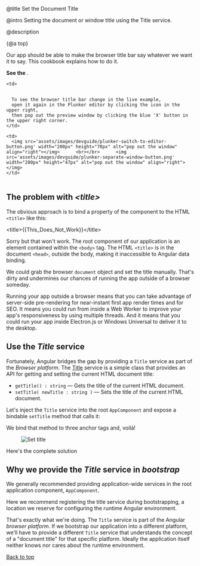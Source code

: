 @title
Set the Document Title

@intro
Setting the document or window title using the Title service.

@description


{@a top}


Our app should be able to make the browser title bar say whatever we want it to say.
This cookbook explains how to do it.

**See the <live-example name="cb-set-document-title"></live-example>**.


<table>

  <tr>

    <td>


      To see the browser title bar change in the live example,
      open it again in the Plunker editor by clicking the icon in the upper right,
      then pop out the preview window by clicking the blue 'X' button in the upper right corner.
    </td>

    <td>
      <img src='assets/images/devguide/plunker-switch-to-editor-button.png' width="200px" height="70px" alt="pop out the window" align="right"></img>      <br></br>      <img src='assets/images/devguide/plunker-separate-window-button.png' width="200px" height="47px" alt="pop out the window" align="right"></img>
    </td>

  </tr>

</table>



## The problem with *&lt;title&gt;*

The obvious approach is to bind a property of the component to the HTML `<title>` like this:

<code-example format=''>
  &lt;title&gt;{{This_Does_Not_Work}}&lt;/title&gt;
</code-example>



Sorry but that won't work.
The root component of our application is an element contained within the `<body>` tag.
The HTML `<title>` is in the document `<head>`, outside the body, making it inaccessible to Angular data binding.

We could grab the browser `document` object and set the title manually.
That's dirty and undermines our chances of running the app outside of a browser someday.

<div class="l-sub-section">



Running your app outside a browser means that you can take advantage of server-side
pre-rendering for near-instant first app render times and for SEO.  It means you could run from
inside a Web Worker to improve your app's responsiveness by using multiple threads.  And it
means that you could run your app inside Electron.js or Windows Universal to deliver it to the desktop.


</div>



## Use the *Title* service
Fortunately, Angular bridges the gap by providing a `Title` service as part of the *Browser platform*.
The [Title](api/platform-browser/index/Title-class) service is a simple class that provides an API
for getting and setting the current HTML document title:

* `getTitle() : string` &mdash; Gets the title of the current HTML document.
* `setTitle( newTitle : string )` &mdash; Sets the title of the current HTML document. 

Let's inject the `Title` service into the root `AppComponent` and expose a bindable `setTitle` method that calls it:


<code-example path="cb-set-document-title/src/app/app.component.ts" region="class" title="src/app/app.component.ts (class)" linenums="false">

</code-example>



We bind that method to three anchor tags and, voilà!

<figure class='image-display'>
  <img src="assets/images/cookbooks/set-document-title/set-title-anim.gif" alt="Set title"></img>
</figure>



Here's the complete solution


<code-tabs>

  <code-pane title="src/main.ts" path="cb-set-document-title/src/main.ts">

  </code-pane>

  <code-pane title="src/app/app.module.ts" path="cb-set-document-title/src/app/app.module.ts">

  </code-pane>

  <code-pane title="src/app/app.component.ts" path="cb-set-document-title/src/app/app.component.ts">

  </code-pane>

</code-tabs>




## Why we provide the *Title* service in *bootstrap*

We generally recommended providing application-wide services in the root application component, `AppComponent`.

Here we recommend registering the title service during bootstrapping,
a location we reserve for configuring the runtime Angular environment.

That's exactly what we're doing.
The `Title` service is part of the Angular *browser platform*.
If we bootstrap our application into a different platform,
we'll have to provide a different `Title` service that understands the concept of a "document title" for that specific platform.
Ideally the application itself neither knows nor cares about the runtime environment.

[Back to top](guide/set-document-title#top)